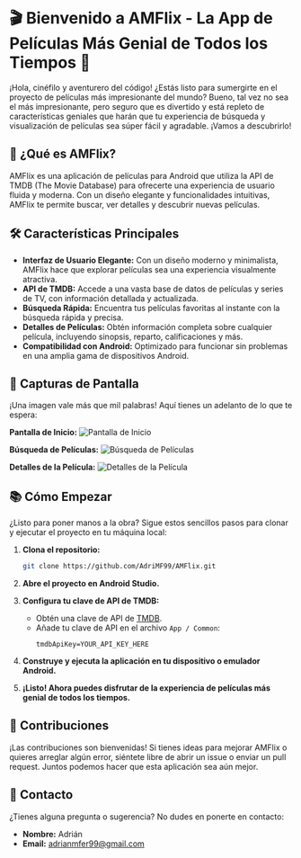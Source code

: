# 🎬 Bienvenido a AMFlix - La App de Películas Más Genial de Todos los Tiempos 🎉

¡Hola, cinéfilo y aventurero del código! ¿Estás listo para sumergirte en el proyecto de películas más impresionante del mundo? Bueno, tal vez no sea el más impresionante, pero seguro que es divertido y está repleto de características geniales que harán que tu experiencia de búsqueda y visualización de películas sea súper fácil y agradable. ¡Vamos a descubrirlo!

## 🚀 ¿Qué es AMFlix?

AMFlix es una aplicación de películas para Android que utiliza la API de TMDB (The Movie Database) para ofrecerte una experiencia de usuario fluida y moderna. Con un diseño elegante y funcionalidades intuitivas, AMFlix te permite buscar, ver detalles y descubrir nuevas películas.

## 🛠️ Características Principales

- **Interfaz de Usuario Elegante:** Con un diseño moderno y minimalista, AMFlix hace que explorar películas sea una experiencia visualmente atractiva.
- **API de TMDB:** Accede a una vasta base de datos de películas y series de TV, con información detallada y actualizada.
- **Búsqueda Rápida:** Encuentra tus películas favoritas al instante con la búsqueda rápida y precisa.
- **Detalles de Películas:** Obtén información completa sobre cualquier película, incluyendo sinopsis, reparto, calificaciones y más.
- **Compatibilidad con Android:** Optimizado para funcionar sin problemas en una amplia gama de dispositivos Android.

## 📸 Capturas de Pantalla

¡Una imagen vale más que mil palabras! Aquí tienes un adelanto de lo que te espera:

**Pantalla de Inicio:**
![Pantalla de Inicio](https://via.placeholder.com/300.png/09f/fff?text=Inicio)

**Búsqueda de Películas:**
![Búsqueda de Películas](https://via.placeholder.com/300.png/09f/fff?text=Búsqueda+de+Películas)

**Detalles de la Película:**
![Detalles de la Película](https://via.placeholder.com/300.png/09f/fff?text=Detalles+de+la+Película)

## 📚 Cómo Empezar

¿Listo para poner manos a la obra? Sigue estos sencillos pasos para clonar y ejecutar el proyecto en tu máquina local:

1. **Clona el repositorio:**
   ```sh
   git clone https://github.com/AdriMF99/AMFlix.git
   ```

2. **Abre el proyecto en Android Studio.**

3. **Configura tu clave de API de TMDB:**
   - Obtén una clave de API de [TMDB](https://www.themoviedb.org/).
   - Añade tu clave de API en el archivo `App / Common`:
     ```
     tmdbApiKey=YOUR_API_KEY_HERE
     ```

4. **Construye y ejecuta la aplicación en tu dispositivo o emulador Android.**

5. **¡Listo! Ahora puedes disfrutar de la experiencia de películas más genial de todos los tiempos.**

## 🤝 Contribuciones

¡Las contribuciones son bienvenidas! Si tienes ideas para mejorar AMFlix o quieres arreglar algún error, siéntete libre de abrir un issue o enviar un pull request. Juntos podemos hacer que esta aplicación sea aún mejor.

## 📧 Contacto

¿Tienes alguna pregunta o sugerencia? No dudes en ponerte en contacto:

- **Nombre:** Adrián
- **Email:** adrianmfer99@gmail.com
